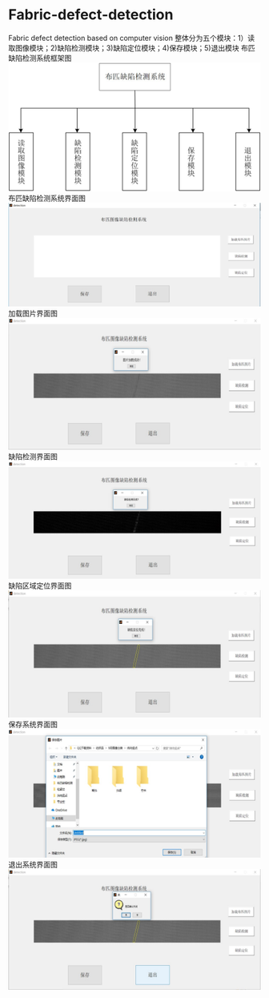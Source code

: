 # Fabric-defect-detection
Fabric defect detection based on computer vision
整体分为五个模块：1）读取图像模块；2)缺陷检测模块；3)缺陷定位模块；4)保存模块；5)退出模块
                             布匹缺陷检测系统框架图
![image](https://github.com/Johncheng1/Fabric-defect-detection/blob/master/image/1.1.jpg)
                             布匹缺陷检测系统界面图
![image](https://github.com/Johncheng1/Fabric-defect-detection/blob/master/image/1.2.jpg)
                                 加载图片界面图
![image](https://github.com/Johncheng1/Fabric-defect-detection/blob/master/image/1.3.jpg)
                                 缺陷检测界面图
![image](https://github.com/Johncheng1/Fabric-defect-detection/blob/master/image/1.4.jpg)
                               缺陷区域定位界面图
![image](https://github.com/Johncheng1/Fabric-defect-detection/blob/master/image/1.5.jpg)
                                 保存系统界面图
![image](https://github.com/Johncheng1/Fabric-defect-detection/blob/master/image/1.6.jpg)
                                 退出系统界面图
![image](https://github.com/Johncheng1/Fabric-defect-detection/blob/master/image/1.7.jpg)                       
